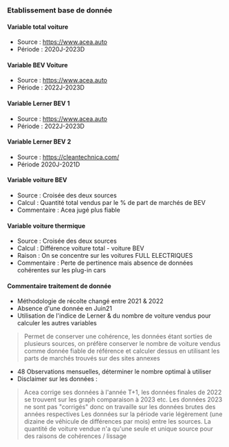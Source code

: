 ### Etablissement base de donnée
#### Variable total voiture
- Source : https://www.acea.auto
- Période : 2020J-2023D
#### Variable BEV Voiture
- Source : https://www.acea.auto
- Période : 2022J-2023D
#### Variable Lerner BEV 1
- Source : https://www.acea.auto
- Période : 2022J-2023D
#### Variable Lerner BEV 2 
- Source : https://cleantechnica.com/
- Période 2020J-2021D
#### Variable voiture BEV
- Source : Croisée des deux sources
- Calcul : Quantité total vendus par le % de part de marchés de BEV
- Commentaire : Acea jugé plus fiable
#### Variable voiture thermique
- Source : Croisée des deux sources
- Calcul : Différence voiture total - voiture BEV
- Raison : On se concentre sur les voitures FULL ELECTRIQUES
- Commentaire : Perte de pertinence mais absence de données cohérentes sur les plug-in cars
#### Commentaire traitement de donnée
- Méthodologie de récolte changé entre 2021 & 2022
- Absence d'une donnée en Juin21
- Utilisation de l'indice de Lerner & du nombre de voiture vendus pour calculer les autres variables
> Permet de conserver une cohérence, les données étant sorties de plusieurs sources, on préfère conserver le nombre de voiture vendus comme donnée fiable de référence et calculer dessus en utilisant les parts de marchés trouvés sur des sites annexes
- 48 Observations mensuelles, déterminer le nombre optimal à utiliser
- Disclaimer sur les données :
> Acea corrige ses données à l'année T+1, les données finales de 2022 se trouvent sur les graph comparaison à 2023 etc. 
> Les données 2023 ne sont pas "corrigés" donc on travaille sur les données brutes des années respectives
> Les données sur la période varie légèrement (une dizaine de véhicule de différences par mois) entre les sources.
> La quantité de voiture vendue n'a qu'une seule et unique source pour des raisons de cohérences / lissage


